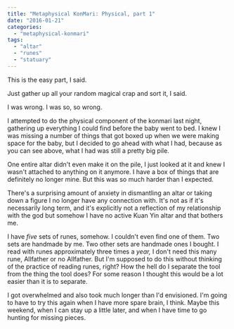 ```yaml
---
title: "Metaphysical KonMari: Physical, part 1"
date: "2016-01-21"
categories: 
  - "metaphysical-konmari"
tags: 
  - "altar"
  - "runes"
  - "statuary"
---
```


This is the easy part, I said.

Just gather up all your random magical crap and sort it, I said.

I was wrong. I was so, so wrong.

I attempted to do the physical component of the konmari last night, gathering up everything I could find before the baby went to bed. I knew I was missing a number of things that got boxed up when we were making space for the baby, but I decided to go ahead with what I had, because as you can see above, what I had was still a pretty big pile.

One entire altar didn't even make it on the pile, I just looked at it and knew I wasn't attached to anything on it anymore. I have a box of things that are definitely no longer mine. But this was so much harder than I expected.

There's a surprising amount of anxiety in dismantling an altar or taking down a figure I no longer have any connection with. It's not as if it's necessarily long term, and it's explicitly not a reflection of my relationship with the god but somehow I have no active Kuan Yin altar and that bothers me.

I have _five_ sets of runes, somehow. I couldn't even find one of them. Two sets are handmade by me. Two other sets are handmade ones I bought. I read with runes approximately three times a _year,_ I don't need this many rune, Allfather or no Allfather. But I'm supposed to do this without thinking of the practice of reading runes, right? How the hell do I separate the tool from the thing the tool does? For some reason I thought this would be a lot easier than it is to separate.

I got overwhelmed and also took much longer than I'd envisioned. I'm going to have to try this again when I have more spare brain, I think. Maybe this weekend, when I can stay up a little later, and when I have time to go hunting for missing pieces.
